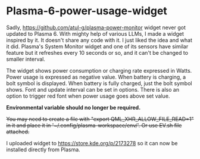 ﻿# Plasma-6-power-usage-widget

Sadly, https://github.com/atul-g/plasma-power-monitor widget never got updated to Plasma 6. 
With mighty help of various LLMs, I made a widget inspired by it. It doesn't share any code with it. I just liked the idea and what it did.
Plasma's System Monitor widget and one of its sensors have similar feature but it refreshes every 10 seconds or so, and it can't be changed to smaller interval. 

The widget shows power consumption or charging rate expressed in Watts. 
Power usage is expressed as negative value. When battery is charging, a bolt symbol is displayed. When battery is fully charged, just the bolt symbol shows. 
Font and update interval can be set in options. There is also an option to trigger red font when power usage goes above set value. 

**Environmental variable should no longer be required.**

~~You may need to create a file with "export QML_XHR_ALLOW_FILE_READ=1" in it and place it in '~/.config/plasma-workspace/env/'. Or use EV.sh file attached.~~

I uploaded widget to https://store.kde.org/p/2173278 so it can now be installed directly from Plasma.


